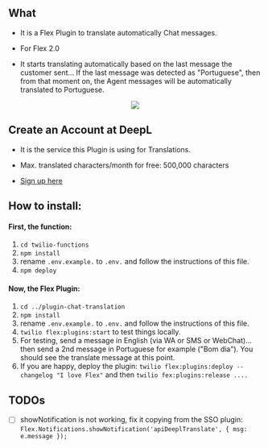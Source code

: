 ## What

- It is a Flex Plugin to translate automatically Chat messages.

- For Flex 2.0

- It starts translating automatically based on the last message the customer sent... If the last message was detected as "Portuguese", then from that moment on, the Agent messages will be automatically translated to Portuguese.

<p align="center" width="100%">
    <img src="https://user-images.githubusercontent.com/1012787/190902879-ec6f539e-c3af-4f2f-be8c-f9cbc2e0b997.png">
</p>


## Create an Account at DeepL

- It is the service this Plugin is using for Translations.

- Max. translated characters/month for free: 500,000 characters

- [Sign up here](https://www.deepl.com/pro-checkout/details?productId=1200&yearly=false&trial=false)

## How to install:

#### First, the function:

1. `cd twilio-functions`
2. `npm install`
3. rename `.env.example.` to `.env.` and follow the instructions of this file.
4. `npm deploy`

#### Now, the Flex Plugin:

1. `cd ../plugin-chat-translation`
2. `npm install`
3. rename `.env.example.` to `.env.` and follow the instructions of this file.
4. `twilio flex:plugins:start` to test things locally.
5. For testing, send a message in English (via WA or SMS or WebChat)... then send a 2nd message in Portuguese for example ("Bom dia"). You should see the translate message at this point.
6. If you are happy, deploy the plugin: `twilio flex:plugins:deploy --changelog "I love Flex"` and then `twilio fex:plugins:release ....`

## TODOs

- [ ] showNotification is not working, fix it copying from the SSO plugin: `Flex.Notifications.showNotification('apiDeeplTranslate', { msg: e.message });`
